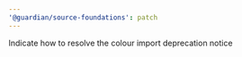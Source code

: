 ```yaml
---
'@guardian/source-foundations': patch
---
```


Indicate how to resolve the colour import deprecation notice
